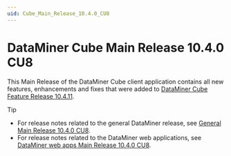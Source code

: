 ```yaml
---
uid: Cube_Main_Release_10.4.0_CU8
---
```


# DataMiner Cube Main Release 10.4.0 CU8

This Main Release of the DataMiner Cube client application contains all new features, enhancements and fixes that were added to [DataMiner Cube Feature Release 10.4.11](xref:Cube_Feature_Release_10.4.11).

> [!TIP]
>
> - For release notes related to the general DataMiner release, see [General Main Release 10.4.0 CU8](xref:General_Main_Release_10.4.0_CU8).
> - For release notes related to the DataMiner web applications, see [DataMiner web apps Main Release 10.4.0 CU8](xref:Web_apps_Main_Release_10.4.0_CU8).
